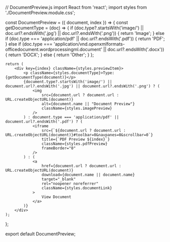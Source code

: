 // DocumentPreview.js
import React from 'react';
import styles from './DocumentPreview.module.css';

const DocumentPreview = ({ document, index }) => {
    const getDocumentType = (doc) => {
        if (doc.type?.startsWith('image/') || doc.url?.endsWith('.jpg') || doc.url?.endsWith('.png')) {
            return 'Image';
        } else if (doc.type === 'application/pdf' || doc.url?.endsWith('.pdf')) {
            return 'PDF';
        } else if (doc.type === 'application/vnd.openxmlformats-officedocument.wordprocessingml.document' || doc.url?.endsWith('.docx')) {
            return 'DOCX';
        } else {
            return 'Other';
        }
    };

    return (
        <div key={index} className={styles.previewItem}>
            <p className={styles.documentType}>Type: {getDocumentType(document)}</p>
            {document.type?.startsWith('image/') || document.url?.endsWith('.jpg') || document.url?.endsWith('.png') ? (
                <img
                    src={document.url ? document.url : URL.createObjectURL(document)}
                    alt={document.name || "Document Preview"}
                    className={styles.imagePreview}
                />
            ) : document.type === 'application/pdf' || document.url?.endsWith('.pdf') ? (
                <iframe
                    src={`${document.url ? document.url : URL.createObjectURL(document)}#toolbar=0&navpanes=0&scrollbar=0`}
                    title={`PDF Preview ${index}`}
                    className={styles.pdfPreview}
                    frameBorder="0"
                />
            ) : (
                <a
                    href={document.url ? document.url : URL.createObjectURL(document)}
                    download={document.name || document.name}
                    target="_blank"
                    rel="noopener noreferrer"
                    className={styles.documentLink}
                >
                    View Document
                </a>
            )}
        </div>
    );
};




export default DocumentPreview;

